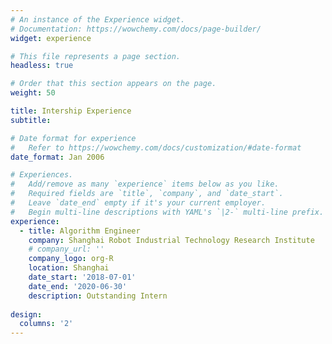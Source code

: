 ```yaml
---
# An instance of the Experience widget.
# Documentation: https://wowchemy.com/docs/page-builder/
widget: experience

# This file represents a page section.
headless: true

# Order that this section appears on the page.
weight: 50

title: Intership Experience
subtitle:

# Date format for experience
#   Refer to https://wowchemy.com/docs/customization/#date-format
date_format: Jan 2006

# Experiences.
#   Add/remove as many `experience` items below as you like.
#   Required fields are `title`, `company`, and `date_start`.
#   Leave `date_end` empty if it's your current employer.
#   Begin multi-line descriptions with YAML's `|2-` multi-line prefix.
experience:
  - title: Algorithm Engineer
    company: Shanghai Robot Industrial Technology Research Institute 
    # company_url: ''
    company_logo: org-R
    location: Shanghai
    date_start: '2018-07-01'
    date_end: '2020-06-30'
    description: Outstanding Intern
      
design:
  columns: '2'
---
```

